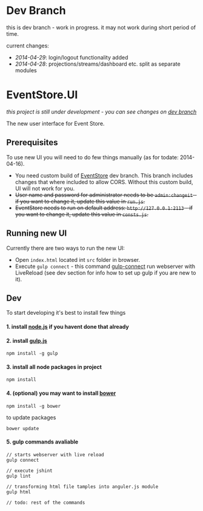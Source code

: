 # Dev Branch

this is dev branch - work in progress. it may not work during short period of time.

current changes:

* _2014-04-29_: login/logout functionality added
* _2014-04-28_: projections/streams/dashboard etc. split as separate modules

# EventStore.UI

*this project is still under development - you can see changes on [dev branch](https://github.com/EventStore/EventStore.UI/tree/dev)*

The new user interface for Event Store.

## Prerequisites

To use new UI you will need to do few things manually (as for todate: 2014-04-16).

* You need custom build of [EventStore](https://github.com/EventStore/EventStore) dev branch. This branch includes changes that where included to allow CORS. Without this custom build, UI will not work for you.
* ~~User name and password for administrator needs to be `admin:changeit` - if you want to change it, update this value in `run.js`.~~
* ~~EventStore needs to run on default address: `http://127.0.0.1:2113` - if you want to change it, update this value in `consts.js`.~~

## Running new UI

Currently there are two ways to run the new UI:

* Open `index.html` located int `src` folder in browser.
* Execute `gulp connect` - this command [gulp-connect](https://github.com/avevlad/gulp-connect) run webserver with LiveReload (see dev section for info how to set up gulp if you are new to it).

## Dev

To start developing it's best to install few things

#### 1. install [node.js](http://nodejs.org/) if you havent done that already
#### 2. install [gulp.js](http://gulpjs.com/)

```
npm install -g gulp
```

#### 3. install all node packages in project

```
npm install
```

#### 4. (optional) you may want to install [bower](http://bower.io/)

```
npm install -g bower
```

to update packages
```
bower update
```

#### 5. gulp commands avaliable

```
// starts webserver with live reload
gulp connect 

// execute jshint
gulp lint

// transforming html file tamples into anguler.js module
gulp html

// todo: rest of the commands
```

